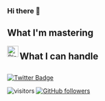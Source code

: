 ### Hi there 👋

## What I'm mastering
<img align="left" alt="Blazor" width="26px" src="" />

## What I can handle

##

[![Twitter Badge](https://img.shields.io/badge/-Twitter-00acee?style=flat-square&logo=Twitter&logoColor=white)](https://twitter.com/0ptim_)

 ![visitors](https://visitor-badge.laobi.icu/badge?page_id=0ptim) [![GitHub followers](https://img.shields.io/github/followers/0ptim.svg?style=social&label=Follow)](https://github.com/0ptim?tab=followers)
